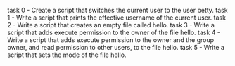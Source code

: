 task 0 - Create a script that switches the current user to the user betty.
task 1 - Write a script that prints the effective username of the current user.
task 2 - Write a script that creates an empty file called hello.
task 3 - Write a script that adds execute permission to the owner of the file hello.
task 4 - Write a script that adds execute permission to the owner and the group owner, and read permission to other users, to the file hello.
task 5 - Write a script that sets the mode of the file hello.
